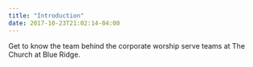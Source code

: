```yaml
---
title: "Introduction"
date: 2017-10-23T21:02:14-04:00
---
```


Get to know the team behind the corporate worship serve teams at The Church at Blue Ridge.